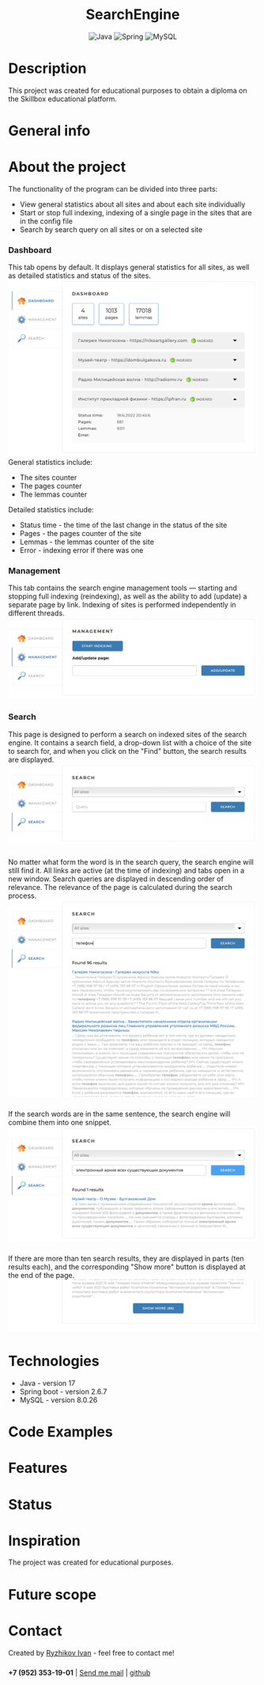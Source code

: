 <h1 align="center">SearchEngine</h1>

<div align="center">
    <img src="https://img.shields.io/badge/Java-black?style=for-the-badge&logo=Java" alt="Java"/>
    <img src="https://img.shields.io/badge/Spring-black?style=for-the-badge&logo=Spring" alt="Spring"/>
    <img src="https://img.shields.io/badge/Mysql-black?style=for-the-badge&logo=Mysql" alt="MySQL"/>
</div>
<h1></h1>

<h1>Description</h1>
This project was created for educational purposes to obtain a diploma on the Skillbox educational platform.

<h1>General info</h1>
<!--Нарисовать структуру MVC-->
<!--Что необходимо иметь для запуска и как запустить-->

<h1>About the project</h1>
<!--Описать функционал подробно со скринами -->
<!--Возможно приложить структуру БД-->
The functionality of the program can be divided into three parts:
<ul>
    <li>View general statistics about all sites and about each site individually</li>
    <li>Start or stop full indexing, indexing of a single page in the sites that are in the config file</li>
    <li>Search by search query on all sites or on a selected site</li>
</ul>
<h3>Dashboard</h3>
This tab opens by default. It displays general statistics for all sites, as well as detailed statistics and status
of the sites.
<div><img src="https://github.com/coollappsus/SearchEngine/blob/main/assets/Dashboard2.png?raw=true" alt="Dashboard"></div>
<div>
    General statistics include:
    <ul>
        <li>The sites counter</li>
        <li>The pages counter</li>
        <li>The lemmas counter</li>
    </ul>
</div>
<div>
    Detailed statistics include:
    <ul>
        <li>Status time - the time of the last change in the status of the site</li>
        <li>Pages - the pages counter of the site</li>
        <li>Lemmas - the lemmas counter of the site</li>
        <li>Error - indexing error if there was one</li>
    </ul>
</div>
<h3>Management</h3>
This tab contains the search engine management tools — starting and stopping full indexing (reindexing),
as well as the ability to add (update) a separate page by link. Indexing of sites is performed independently
in different threads.
<div><img src="https://github.com/coollappsus/SearchEngine/blob/main/assets/Management.png?raw=true"></div>
<h3>Search</h3>
This page is designed to perform a search on indexed sites of the search engine. 
It contains a search field, a drop-down list with a choice of the site to search for, 
and when you click on the "Find" button, the search results are displayed.
<div><img src="https://github.com/coollappsus/SearchEngine/blob/main/assets/SearchEmpty.png?raw=true"></div>
<h3></h3>
<div>No matter what form the word is in the search query, the search engine will still find it.
    All links are active (at the time of indexing) and tabs open in a new window. Search queries are displayed in
    descending order of relevance. The relevance of the page is calculated during the search process.</div>
<div><img src="https://github.com/coollappsus/SearchEngine/blob/main/assets/Search1.png?raw=true"></div>
<h3></h3>
<div>If the search words are in the same sentence, the search engine will combine them into one snippet.</div>
<div><img src="https://github.com/coollappsus/SearchEngine/blob/main/assets/SearchOneResult.png?raw=true"></div>
<h3></h3>
<div>If there are more than ten search results, they are displayed in parts (ten results each),
    and the corresponding "Show more" button is displayed at the end of the page.</div>
<div><img src="https://github.com/coollappsus/SearchEngine/blob/main/assets/SearchShowMore.png?raw=true"></div>

<h1>Technologies</h1>
<!--Расписать какие использовались зависимости с версиями-->
<ul>
    <li>Java - version 17</li>
    <li>Spring boot - version 2.6.7</li>
    <li>MySQL - version 8.0.26</li>
</ul>
<h1>Code Examples</h1>
<!--Сделать скрины, что выводят контроллеры при тех или иных запросах и и ответах-->

<h1>Features</h1>
<!--Написать особенности, мейби надо удалить-->

<h1>Status</h1>
<!--прописать статус-->

<h1>Inspiration</h1>
The project was created for educational purposes.

<h1>Future scope</h1>
<!--Здесь написать, что можно было бы добавить в дальнейшем, посмотреть доп.задачи в ТЗ-->

<h1>Contact</h1>
Created by <a href="https://t.me/coollappsus"> Ryzhikov Ivan</a> - feel free to contact me!
<h3></h3>

<div><b>+7 (952) 353-19-01</b> | <a href="mailto:ntdr.94@yandex.ru"> Send me mail</a>  |
    <a href="https://github.com/coollappsus"> github</a></div>